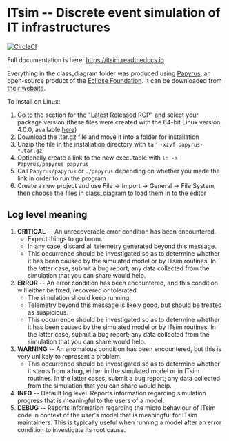 # ITsim -- Discrete event simulation of IT infrastructures

[![CircleCI](https://circleci.com/gh/ElementAI/itsim/tree/master.svg?style=svg)](https://circleci.com/gh/ElementAI/itsim/tree/master)

Full documentation is here: https://itsim.readthedocs.io

Everything in the class_diagram folder was produced using [Papyrus](https://www.eclipse.org/papyrus/), an open-source product of the [Eclipse Foundation](https://www.eclipse.org/). It can be downloaded from [their website](https://www.eclipse.org/papyrus/download.html).

To install on Linux:

1) Go to the section for the "Latest Released RCP" and select your package version (these files were created with the 64-bit Linux version 4.0.0, available [here](https://www.eclipse.org/downloads/download.php?file=/modeling/mdt/papyrus/rcp/photon/4.0.0/papyrus-photon-4.0.0-linux64.tar.gz))
2) Download the .tar.gz file and move it into a folder for installation
3) Unzip the file in the installation directory with `tar -xzvf papyrus-*.tar.gz`
4) Optionally create a link to the new executable with `ln -s Papyrus/papyrus papyrus`
5) Call `Papyrus/papyrus` or `./papyrus` depending on whether you made the link in order to run the program
6) Create a new project and use File -> Import -> General -> File System, then choose the files in class_diagram to load them in to the editor

## Log level meaning

1. **CRITICAL** -- An unrecoverable error condition has been encountered.
   - Expect things to go boom.
   - In any case, discard all telemetry generated beyond this message.
   - This occurrence should be investigated so as to determine whether it has
     been caused by the simulated model or by ITsim routines. In the latter
     case, submit a bug report; any data collected from the simulation that
     you can share would help.
1. **ERROR** -- An error condition has been encountered, and this condition
   will either be fixed, recovered or tolerated.
   - The simulation should keep running.
   - Telemetry beyond this message is likely good, but should be treated as
     suspicious.
   - This occurrence should be investigated so as to determine whether it has
     been caused by the simulated model or by ITsim routines. In the latter
     case, submit a bug report; any data collected from the simulation that
     you can share would help.
1. **WARNING** -- An anomalous condition has been encountered, but this is
   very unlikely to represent a problem.
   - This occurrence should be investigated so as to determine whether it
     stems from a bug, either in the simulated model or in ITsim routines. In
     the latter cases, submit a bug report; any data collected from the
     simulation that you can share would help.
1. **INFO** -- Default log level. Reports information regarding simulation
   progress that is meaningful to the users of a model.
1. **DEBUG** -- Reports information regarding the micro behaviour of ITsim
   code in context of the user's model that is meaningful for ITsim
   maintainers. This is typically useful when running a model after an error
   condition to investigate its root cause.
